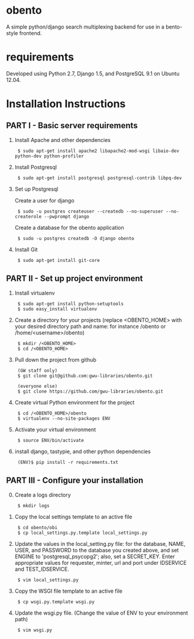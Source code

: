 obento
======

A simple python/django search multiplexing backend for use in a bento-style
frontend.  


requirements
============

Developed using Python 2.7, Django 1.5, and PostgreSQL 9.1 on Ubuntu 12.04.


Installation Instructions
=========================

PART I - Basic server requirements
----------------------------------

1. Install Apache and other dependencies

        $ sudo apt-get install apache2 libapache2-mod-wsgi libaio-dev python-dev python-profiler

2. Install Postgresql

        $ sudo apt-get install postgresql postgresql-contrib libpq-dev

3. Set up Postgresql

    Create a user for django

        $ sudo -u postgres createuser --createdb --no-superuser --no-createrole --pwprompt django

    Create a database for the obento application

        $ sudo -u postgres createdb -O django obento

4. Install Git

        $ sudo apt-get install git-core

PART II - Set up project environment
------------------------------------

1. Install virtualenv

        $ sudo apt-get install python-setuptools
        $ sudo easy_install virtualenv

2. Create a directory for your projects (replace &lt;OBENTO_HOME&gt; with your desired directory path and name: for instance /obento or /home/&lt;username&gt;/obento)

        $ mkdir /<OBENTO_HOME>
        $ cd /<OBENTO_HOME>

3. Pull down the project from github

        (GW staff only)
        $ git clone git@github.com:gwu-libraries/obento.git

        (everyone else)
        $ git clone https://github.com/gwu-libraries/obento.git

4. Create virtual Python environment for the project

        $ cd /<OBENTO_HOME>/obento
        $ virtualenv --no-site-packages ENV

5. Activate your virtual environment

        $ source ENV/bin/activate

6. install django, tastypie, and other python dependencies

        (ENV)$ pip install -r requirements.txt

PART III - Configure your installation
--------------------------------------

0. Create a logs directory

        $ mkdir logs

1. Copy the local settings template to an active file

        $ cd obento/obi
        $ cp local_settings.py.template local_settings.py

2. Update the values in the local_setting.py file:  for the database, NAME, USER, and PASSWORD to the database you created above, and set ENGINE to 'postgresql_psycopg2'; also, set a SECRET_KEY. Enter appropriate values for requester, minter, url and port under IDSERVICE and TEST_IDSERVICE.

        $ vim local_settings.py

3. Copy the WSGI file template to an active file

        $ cp wsgi.py.template wsgi.py

4. Update the wsgi.py file. (Change the value of ENV to your environment path)

        $ vim wsgi.py
